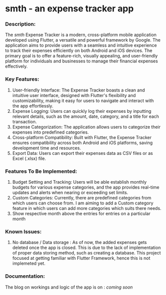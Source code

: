 # smth - an expense tracker app

### Description:
The *smth* Expense Tracker is a modern, cross-platform mobile application developed using Flutter, a versatile and powerful framework by Google. The application aims to provide users with a seamless and intuitive experience to track their expenses efficiently on both Android and iOS devices. The primary goal is to offer a feature-rich, visually appealing, and user-friendly platform for individuals and businesses to manage their financial expenses effectively.

### Key Features:

1. User-friendly Interface: The Expense Tracker boasts a clean and intuitive user interface, designed with Flutter's flexibility and customizability, making it easy for users to navigate and interact with the app effortlessly.
2. Expense Logging: Users can quickly log their expenses by inputting relevant details, such as the amount, date, category, and a title for each transaction.
3. Expense Categorization: The application allows users to categorize their expenses into predefined categories.
4. Cross-platform Compatibility: Built with Flutter, the Expense Tracker ensures compatibility across both Android and iOS platforms, saving development time and resources.
5. Export Data: Users can export their expenses data as CSV files or as Excel (.xlsx) file.

### Features To Be Implemented:

1. Budget Setting and Tracking: Users will be able  establish monthly budgets for various expense categories, and the app provides real-time updates and alerts when nearing or exceeding set limits.
2. Custom Categories: Currently, there are predefined categories from which users can choose from. I am aiming to add a Custom category feature in which users can add more categories which suits there needs.
3. Show respective month above the entries for entries on a particular month

### Known Issues:
1. No database / Data storage : As of now, the added expenses gets deleted once the app is closed. This is due to the lack of implementation of proper data storing method, such as creating a database. This project focused at getting familiar with Flutter Framework, hence this is not implemeted yet.

### Documentation:
The blog on workings and logic of the app is on : _coming soon_
